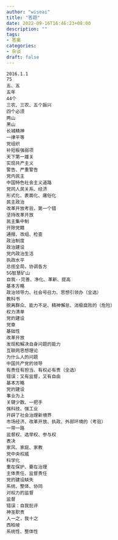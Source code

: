 ```yaml
---
author: "wiseai"
title: "答题"
date: 2022-09-16T16:46:23+08:00
description: ""
tags:
- 答案
categories:
- 杂谈
draft: false
---
```

	2016.1.1
	75
	五、五
	五年
	44个
	三农、三农、五个振兴
	四个必须
	两山
	黑山
	长城精神
	一律平等
	党组织
	补短板强弱项
	天下第一雄关
	实现共产主义
	警告、严重警告
	党内民主
	中国特色社会主义道路
	党同人民关系、经济
	形式化、表面化、庸俗化
	民主政治
	改革开放考验，第一个错
	坚持改革开放
	民主集中制
	开除党籍
	通报、改组、检查
	政治制度
	政治建设
	党内政治生活
	执政水平
	总揽全局，协调各方
	5G智慧矿山
	自我--完善、净化、革新、提高
	基本方略
	政治领导力、社会号召力、思想引领办（全选）
	教科书
	脱离群众、能力不足、精神懈怠、消极腐败的（危险）
	权力清单
	党的建设
	党章
	基础性
	改革开放
	发现和解决自身问题的能力
	互联网思想理论
	为什么人的问题
	中国共产党的领导
	有责任有担当、有权必有责（全选）
	错误：又有监督，又有自由
	基本方略
	党的建设
	事业为上
	关键少数、一把手
	强科技、强工业
	开辟了社会治理新境界
	市场经济、改革开放、执政、外部环境的（考验）
	一带一路
	监督权、选举权、参与权
	表决
	家风、家庭、家教
	党中央权威
	科学化
	重在保护、要在治理
	主体责任、监督责任
	党的建设缺失
	系统、整体、协同
	对权力的监督
	监督
	错误：自我批评
	神圣职责
	人一之，我十之
	西柏坡
	系统性、整体性
